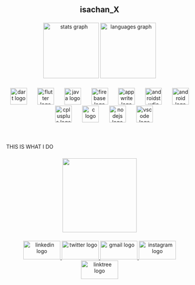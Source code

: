 <h2 align="center">isachan_X</h2>

###

<div align="center">
  <img src="https://github-readme-stats.vercel.app/api?username=Sachan-aditya&hide_title=false&hide_rank=false&show_icons=true&include_all_commits=true&count_private=true&disable_animations=false&theme=dracula&locale=en&hide_border=false&order=1" height="150" alt="stats graph"  />
  <img src="https://github-readme-stats.vercel.app/api/top-langs?username=Sachan-aditya&locale=en&hide_title=false&layout=compact&card_width=320&langs_count=5&theme=dracula&hide_border=false&order=2" height="150" alt="languages graph"  />
</div>

###

<div align="center">
  <img src="https://cdn.jsdelivr.net/gh/devicons/devicon/icons/dart/dart-plain-wordmark.svg" height="45" alt="dart logo"  />
  <img width="20" />
  <img src="https://cdn.jsdelivr.net/gh/devicons/devicon/icons/flutter/flutter-original.svg" height="45" alt="flutter logo"  />
  <img width="20" />
  <img src="https://cdn.jsdelivr.net/gh/devicons/devicon/icons/java/java-original.svg" height="45" alt="java logo"  />
  <img width="20" />
  <img src="https://cdn.jsdelivr.net/gh/devicons/devicon/icons/firebase/firebase-plain-wordmark.svg" height="45" alt="firebase logo"  />
  <img width="20" />
  <img src="https://cdn.jsdelivr.net/gh/devicons/devicon/icons/appwrite/appwrite-original-wordmark.svg" height="45" alt="appwrite logo"  />
  <img width="20" />
  <img src="https://cdn.jsdelivr.net/gh/devicons/devicon/icons/androidstudio/androidstudio-original.svg" height="45" alt="androidstudio logo"  />
  <img width="20" />
  <img src="https://cdn.jsdelivr.net/gh/devicons/devicon/icons/android/android-plain-wordmark.svg" height="45" alt="android logo"  />
  <img width="20" />
  <img src="https://cdn.jsdelivr.net/gh/devicons/devicon/icons/cplusplus/cplusplus-original.svg" height="45" alt="cplusplus logo"  />
  <img width="20" />
  <img src="https://cdn.jsdelivr.net/gh/devicons/devicon/icons/c/c-line.svg" height="45" alt="c logo"  />
  <img width="20" />
  <img src="https://cdn.jsdelivr.net/gh/devicons/devicon/icons/nodejs/nodejs-plain-wordmark.svg" height="45" alt="nodejs logo"  />
  <img width="20" />
  <img src="https://cdn.jsdelivr.net/gh/devicons/devicon/icons/vscode/vscode-original-wordmark.svg" height="45" alt="vscode logo"  />
</div>

###

<br clear="both">


<p align="left">THIS IS WHAT I DO</p>

###

<div align="center">
  <img height="200" src="https://i.giphy.com/media/v1.Y2lkPTc5MGI3NjExM2I4a3h5cmV1ZWFrNnhrbW16MDVqNWdrODFnMGs1OHM2eWttcGdtMiZlcD12MV9pbnRlcm5hbF9naWZfYnlfaWQmY3Q9Zw/BDz6tWBtXDL4Q/giphy.gif"  />
</div>

###

<div align="center">
  <a href="https://tr.ee/XKhI73Czxb" target="_blank">
    <img src="https://raw.githubusercontent.com/maurodesouza/profile-readme-generator/master/src/assets/icons/social/linkedin/default.svg" width="100" height="50" alt="linkedin logo"  />
  </a>
  <a href="https://twitter.com/isachan_x" target="_blank">
    <img src="https://raw.githubusercontent.com/maurodesouza/profile-readme-generator/master/src/assets/icons/social/twitter/default.svg" width="100" height="50" alt="twitter logo"  />
  </a>
  <a href="sachanaditya207@gmail.com" target="_blank">
    <img src="https://raw.githubusercontent.com/maurodesouza/profile-readme-generator/master/src/assets/icons/social/gmail/default.svg" width="100" height="50" alt="gmail logo"  />
  </a>
  <a href="https://tr.ee/WYGpY5fteV" target="_blank">
    <img src="https://raw.githubusercontent.com/maurodesouza/profile-readme-generator/master/src/assets/icons/social/instagram/default.svg" width="100" height="50" alt="instagram logo"  />
  </a>
  <a href="https://linktr.ee/sachan.aditya" target="_blank">
    <img src="https://raw.githubusercontent.com/maurodesouza/profile-readme-generator/master/src/assets/icons/social/linktree/default.svg" width="100" height="50" alt="linktree logo"  />
  </a>
</div>

###
